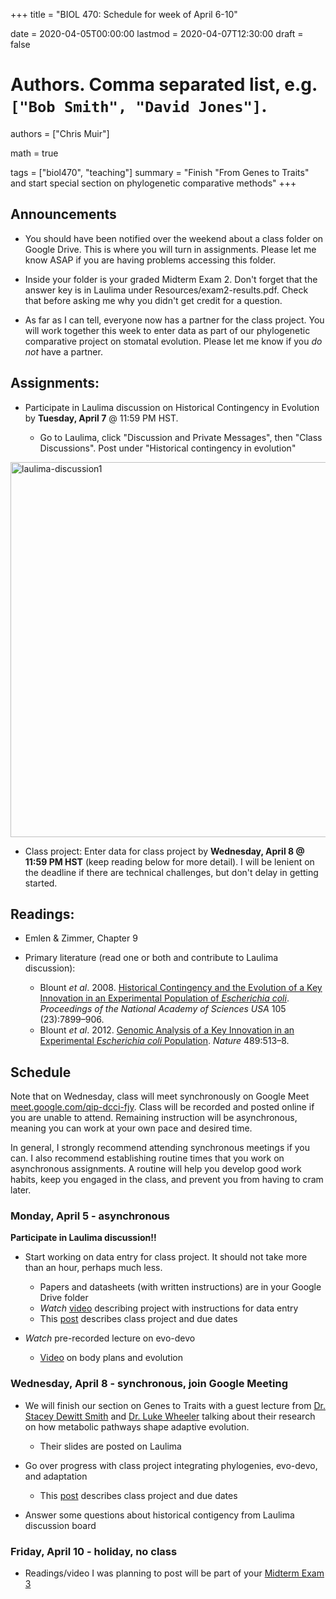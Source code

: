 +++
title = "BIOL 470: Schedule for week of April 6-10"

date = 2020-04-05T00:00:00
lastmod = 2020-04-07T12:30:00
draft = false

# Authors. Comma separated list, e.g. `["Bob Smith", "David Jones"]`.
authors = ["Chris Muir"]

math = true

tags = ["biol470", "teaching"]
summary = "Finish \"From Genes to Traits\" and start special section on phylogenetic comparative methods"
+++

## Announcements

* You should have been notified over the weekend about a class folder on Google Drive. This is where you will turn in assignments. Please let me know ASAP if you are having problems accessing this folder.

* Inside your folder is your graded Midterm Exam 2. Don't forget that the answer key is in Laulima under Resources/exam2-results.pdf. Check that before asking me why you didn't get credit for a question.

* As far as I can tell, everyone now has a partner for the class project. You will work together this week to enter data as part of our phylogenetic comparative project on stomatal evolution. Please let me know if you *do not* have a partner.

## Assignments:

* Participate in Laulima discussion on Historical Contingency in Evolution by  **Tuesday, April 7** @ 11:59 PM HST.

  - Go to Laulima, click "Discussion and Private Messages", then "Class Discussions". Post under "Historical contingency in evolution"

<img alt = 'laulima-discussion1' width='600' src='/img/laulima-discussion1.png' ALIGN = 'center'/>

* Class project: Enter data for class project by **Wednesday, April 8 @ 11:59 PM HST** (keep reading below for more detail). I will be lenient on the deadline if there are technical challenges, but don't delay in getting started.

## Readings:

* Emlen & Zimmer, Chapter 9

* Primary literature (read one or both and contribute to Laulima discussion):

  - Blount *et al*. 2008. [Historical Contingency and the Evolution of a Key Innovation in an Experimental Population of *Escherichia coli*](https://doi.org/10.1073/pnas.0803151105). *Proceedings of the National Academy of Sciences USA* 105 (23):7899–906.
  - Blount *et al*. 2012. [Genomic Analysis of a Key Innovation in an Experimental *Escherichia coli* Population](https://www.nature.com/articles/nature11514). *Nature* 489:513–8.

## Schedule

Note that on Wednesday, class will meet synchronously on Google Meet [meet.google.com/qip-dcci-fjy](https://meet.google.com/qip-dcci-fjy). Class will be recorded and posted online if you are unable to attend. Remaining instruction will be asynchronous, meaning you can work at your own pace and desired time.

In general, I strongly recommend attending synchronous meetings if you can. I also recommend establishing routine times that you work on asynchronous assignments. A routine will help you develop good work habits, keep you engaged in the class, and prevent you from having to cram later.

### Monday, April 5 - asynchronous

**Participate in Laulima discussion!!**

* Start working on data entry for class project. It should not take more than an hour, perhaps much less.

  - Papers and datasheets (with written instructions) are in your Google Drive folder
  - *Watch* [video](https://drive.google.com/open?id=1YtzftzSahVujB-hY5nfHsBob6z7a87wL) describing project with instructions for data entry
  - This [post](https://cdmuir.netlify.com/post/2020-04-01-biol470-class-project) describes class project and due dates

* *Watch* pre-recorded lecture on evo-devo

  - [Video](https://drive.google.com/open?id=1a4iEOS5HCdEYTn3WuG0qoVpgr7OIvGxr) on body plans and evolution

### Wednesday, April 8 - synchronous, join Google Meeting

* We will finish our section on Genes to Traits with a guest lecture from [Dr. Stacey Dewitt Smith](https://www.colorado.edu/smithlab/) and [Dr. Luke Wheeler](https://lcwheeler.github.io/) talking about their research on how metabolic pathways shape adaptive evolution.

  - Their slides are posted on Laulima

* Go over progress with class project integrating phylogenies, evo-devo, and adaptation 

  - This [post](https://cdmuir.netlify.com/post/2020-04-01-biol470-class-project) describes class project and due dates

* Answer some questions about historical contigency from Laulima discussion board

### Friday, April 10 - holiday, no class

* Readings/video I was planning to post will be part of your [Midterm Exam 3](https://cdmuir.netlify.com/post/2020-04-11-biol470-exam3)
